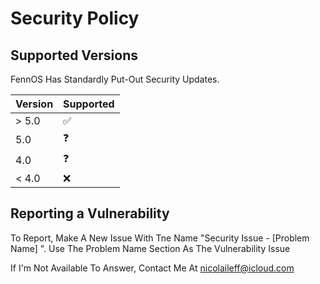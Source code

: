 # Security Policy

## Supported Versions

FennOS Has Standardly Put-Out Security Updates.

| Version | Supported          |
| ------- | ------------------ |
| > 5.0   | :white_check_mark: |
| 5.0   | :question:                |
| 4.0   | :question: |
| < 4.0   | :x:                |

## Reporting a Vulnerability

To Report, Make A New Issue With Tne Name "Security Issue - [Problem Name] ". Use The Problem Name Section As The Vulnerability Issue

If I'm Not Available To Answer, Contact Me At nicolaileff@icloud.com
